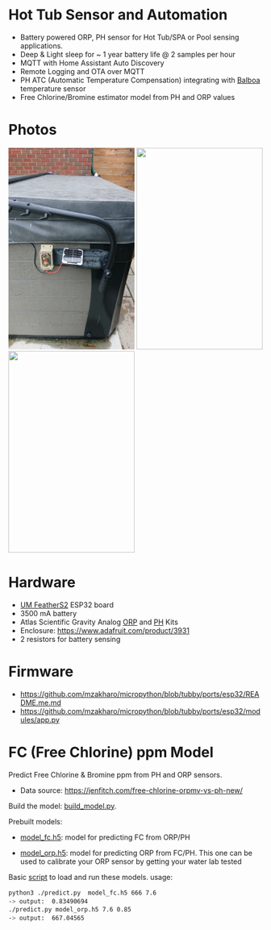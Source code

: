 # Hot Tub Sensor and Automation

- Battery powered ORP, PH sensor for Hot Tub/SPA or Pool sensing applications.
- Deep & Light sleep for ~ 1 year battery life @ 2 samples per hour
- MQTT with Home Assistant Auto Discovery
- Remote Logging and OTA over MQTT
- PH ATC (Automatic Temperature Compensation) integrating with [Balboa](https://github.com/mzakharo/pybalboa) temperature sensor
- Free Chlorine/Bromine estimator model from PH and ORP values

# Photos

<img src="https://github.com/mzakharo/tubby/blob/main/pictures/final.jpg" width="250" height="400">  <img src="https://github.com/mzakharo/tubby/blob/main/pictures/probes.jpg" width="250" height="400">  <img src="https://github.com/mzakharo/tubby/blob/main/pictures/cal.jpg" width="250" height="400">

# Hardware
  
 - [UM FeatherS2](https://unexpectedmaker.com/shop/feathers2-esp32-s2) ESP32 board 
 - 3500 mA battery
 - Atlas Scientific Gravity Analog [ORP](https://atlas-scientific.com/kits/gravity-analog-orp-kit/) and [PH](https://atlas-scientific.com/kits/gravity-analog-ph-kit/) Kits
 - Enclosure: https://www.adafruit.com/product/3931
 - 2 resistors for battery sensing

 
# Firmware

- https://github.com/mzakharo/micropython/blob/tubby/ports/esp32/README.me.md
- https://github.com/mzakharo/micropython/blob/tubby/ports/esp32/modules/app.py


# FC (Free Chlorine) ppm Model

Predict Free Chlorine & Bromine ppm from PH and ORP sensors. 

- Data source:  https://jenfitch.com/free-chlorine-orpmv-vs-ph-new/


Build the model: [build_model.py](https://github.com/mzakharo/tubby/blob/main/build_model.py).

Prebuilt models:
- [model_fc.h5](https://github.com/mzakharo/tubby/blob/main/model_fc.h5): model for predicting FC from  ORP/PH

- [model_orp.h5](https://github.com/mzakharo/tubby/blob/main/model_orp.h5): model for predicting ORP from FC/PH. This one can be used to calibrate your ORP sensor by getting your water lab tested

Basic [script](https://github.com/mzakharo/tubby/blob/main/predict.py) to load and run these models. usage:

```bash
python3 ./predict.py  model_fc.h5 666 7.6
-> output:  0.83490694
./predict.py model_orp.h5 7.6 0.85
-> output:  667.04565
```

